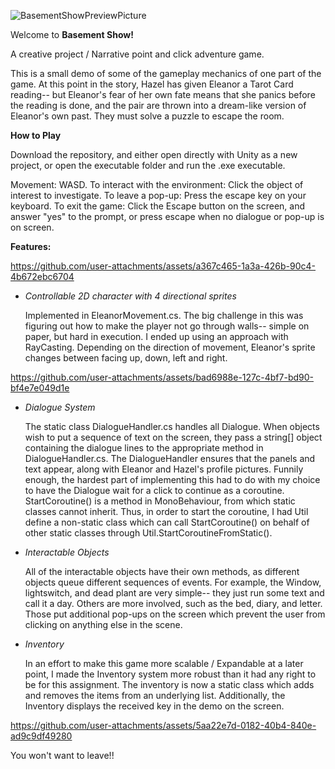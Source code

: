 ![BasementShowPreviewPicture](https://github.com/user-attachments/assets/fcb358fc-0757-4378-94e9-c9cb92973096)

Welcome to **Basement Show!**

A creative project / Narrative point and click adventure game. 

This is a small demo of some of the gameplay mechanics of one part of the game. 
At this point in the story, Hazel has given Eleanor a Tarot Card reading-- but Eleanor's fear of her own fate means that she panics before the reading is done, 
and the pair are thrown into a dream-like version of Eleanor's own past. They must solve a puzzle to escape the room. 

**How to Play**

Download the repository, and either open directly with Unity as a new project, or open the executable folder and run the .exe executable.  

Movement: WASD. 
To interact with the environment: Click the object of interest to investigate. 
To leave a pop-up: Press the escape key on your keyboard. 
To exit the game: Click the Escape button on the screen, and answer "yes" to the prompt, or press escape when no dialogue or pop-up is on screen. 

**Features:**


https://github.com/user-attachments/assets/a367c465-1a3a-426b-90c4-4b672ebc6704

- _Controllable 2D character with 4 directional sprites_

  Implemented in EleanorMovement.cs. The big challenge in this was figuring out how to make the player not go through walls-- simple on paper, but hard in execution. I ended up using an approach with RayCasting. Depending on the direction of movement, Eleanor's sprite changes
between facing up, down, left and right. 


https://github.com/user-attachments/assets/bad6988e-127c-4bf7-bd90-bf4e7e049d1e


- _Dialogue System_

  The static class DialogueHandler.cs handles all Dialogue. When objects wish to put a sequence of text on the screen,
they pass a string[] object containing the dialogue lines to the appropriate method in DialogueHandler.cs. The DialogueHandler ensures that
the panels and text appear, along with Eleanor and Hazel's profile pictures.
Funnily enough, the hardest part of implementing this had to do with my choice to have the Dialogue wait for a click to continue as a coroutine.
StartCoroutine() is a method in MonoBehaviour, from which static classes cannot inherit. Thus, in order to start the coroutine, I had Util define a non-static class which can call StartCoroutine() on behalf of other static classes through Util.StartCoroutineFromStatic().

- _Interactable Objects_
  
  All of the interactable objects have their own methods, as different objects queue different sequences of events. For example, the Window, lightswitch, and
dead plant are very simple-- they just run some text and call it a day. Others are more involved, such as the bed, diary, and letter. Those put additional pop-ups
on the screen which prevent the user from clicking on anything else in the scene.

- _Inventory_
  
  In an effort to make this game more scalable / Expandable at a later point, I made the Inventory system more robust than it had any right to be for this assignment.
  The inventory is now a static class which adds and removes the items from an underlying list. Additionally, the Inventory displays the received key in the demo on the screen. 


https://github.com/user-attachments/assets/5aa22e7d-0182-40b4-840e-ad9c9df49280

You won't want to leave!!

